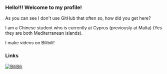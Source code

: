 ### Hello!!! Welcome to my profile!

As you can see I don't use GitHub that often so, how did you get here?

I am a Chinese student who is currently at Cyprus (previously at Malta) (Yes they are both Mediterranean islands).

I make videos on Bilibili!

### Links

[<img src="https://i0.hdslb.com/bfs/archive/e62b6b095ef38dfb742687f11e4b570dde420b5d.png" alt="BiliBili">](https://space.bilibili.com/4329715 "My BiliBili homepage")

<dl>
<script src="https://tryhackme.com/badge/152883"></script>
</dl>

<!--
**2540825244/2540825244** is a ✨ _special_ ✨ repository because its `README.md` (this file) appears on your GitHub profile.

Here are some ideas to get you started:

- 🔭 I’m currently working on ...
- 🌱 I’m currently learning ...
- 👯 I’m looking to collaborate on ...
- 🤔 I’m looking for help with ...
- 💬 Ask me about ...
- 📫 How to reach me: ...
- 😄 Pronouns: ...
- ⚡ Fun fact: ...
-->
